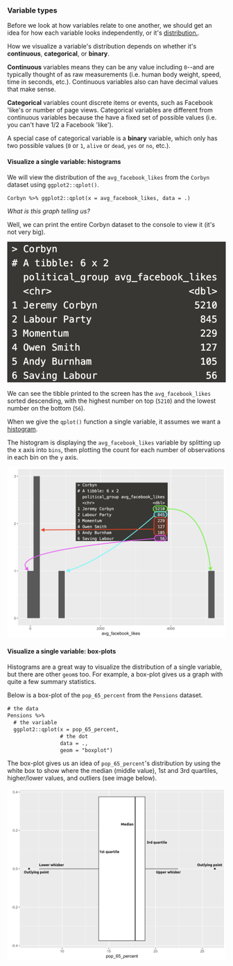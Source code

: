 ### Variable types

Before we look at how variables relate to one another, we should get an idea for how each variable looks independently, or it's [distribution.](https://en.wikipedia.org/wiki/List_of_probability_distributions). 

How we visualize a variable's distribution depends on whether it's **continuous**, **categorical**, or **binary**.

**Continuous** variables means they can be any value including `0`--and are typically thought of as raw measurements (i.e. human body weight, speed, time in seconds, etc.). Continuous variables also can have decimal values that make sense.

**Categorical** variables count discrete items or events, such as Facebook 'like's or number of page views. Categorical variables are different from continuous variables because the have a fixed set of possible values (i.e. you can't have 1/2 a Facebook 'like'). 

A special case of categorical variable is a **binary** variable, which only has two possible values (`0` or `1`, `alive` or `dead`, `yes` or `no`, etc.).

#### Visualize a single variable: histograms

We will view the distribution of the `avg_facebook_likes` from the `Corbyn` dataset using `ggplot2::qplot()`. 

```
Corbyn %>% ggplot2::qplot(x = avg_facebook_likes, data = .) 
```

*What is this graph telling us?* 

Well, we can print the entire Corbyn dataset to the console to view it (it's not very big). 

![](https://github.com/mjfrigaard/katacoda-scenarios/blob/master/figs/06-corbyn-tibble.png?raw=true)

We can see the tibble printed to the screen has the `avg_facebook_likes` sorted descending, with the highest number on top (`5210`) and the lowest number on the bottom (`56`). 

When we give the `qplot()` function a single variable, it assumes we want a [histogram](https://ggplot2.tidyverse.org/reference/geom_histogram.html). 

The histogram is displaying the `avg_facebook_likes` variable by splitting up the x axis into `bins`, then plotting the count for each number of observations in each bin on the `y` axis.

![](https://github.com/mjfrigaard/katacoda-scenarios/blob/master/figs/06-corbyn-histogram.png?raw=true)

#### Visualize a single variable: box-plots

Histograms are a great way to visualize the distribution of a single variable, but there are other `geom`s too. For example, a box-plot gives us a graph with quite a few summary statistics.

Below is a box-plot of the `pop_65_percent` from the `Pensions` dataset. 

```
# the data 
Pensions %>% 
  # the variable 
  ggplot2::qplot(x = pop_65_percent, 
                 # the dot
                 data = .,
                 geom = "boxplot") 
```

The box-plot gives us an idea of `pop_65_percent`'s distribution by using the white box to show where the median (middle value), 1st and 3rd quartiles, higher/lower values, and outliers (see image below).

![](https://github.com/mjfrigaard/katacoda-scenarios/blob/master/figs/07-boxplot.png?raw=true)
